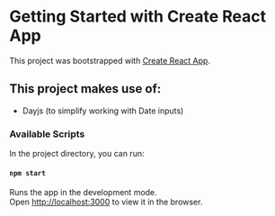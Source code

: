 # Getting Started with Create React App

This project was bootstrapped with [Create React App](https://github.com/facebook/create-react-app).

## This project makes use of:
- Dayjs (to simplify working with Date inputs)

### Available Scripts

In the project directory, you can run:

#### `npm start`

Runs the app in the development mode.\
Open [http://localhost:3000](http://localhost:3000) to view it in the browser.
